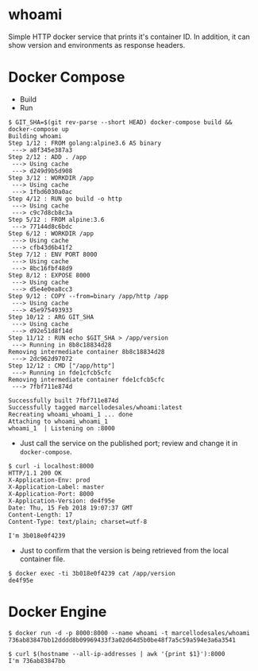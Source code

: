 whoami
======

Simple HTTP docker service that prints it's container ID. In addition, it can show version and environments as response headers.

# Docker Compose

* Build
* Run

```
$ GIT_SHA=$(git rev-parse --short HEAD) docker-compose build && docker-compose up
Building whoami
Step 1/12 : FROM golang:alpine3.6 AS binary
 ---> a8f345e387a3
Step 2/12 : ADD . /app
 ---> Using cache
 ---> d249d9b5d908
Step 3/12 : WORKDIR /app
 ---> Using cache
 ---> 1fbd6030a0ac
Step 4/12 : RUN go build -o http
 ---> Using cache
 ---> c9c7d8cb8c3a
Step 5/12 : FROM alpine:3.6
 ---> 77144d8c6bdc
Step 6/12 : WORKDIR /app
 ---> Using cache
 ---> cfb43d6b41f2
Step 7/12 : ENV PORT 8000
 ---> Using cache
 ---> 8bc16fbf48d9
Step 8/12 : EXPOSE 8000
 ---> Using cache
 ---> d5e4e0ea8cc3
Step 9/12 : COPY --from=binary /app/http /app
 ---> Using cache
 ---> 45e975493933
Step 10/12 : ARG GIT_SHA
 ---> Using cache
 ---> d92e51d8f14d
Step 11/12 : RUN echo $GIT_SHA > /app/version
 ---> Running in 8b8c18834d28
Removing intermediate container 8b8c18834d28
 ---> 2dc962d97072
Step 12/12 : CMD ["/app/http"]
 ---> Running in fde1cfcb5cfc
Removing intermediate container fde1cfcb5cfc
 ---> 7fbf711e874d

Successfully built 7fbf711e874d
Successfully tagged marcellodesales/whoami:latest
Recreating whoami_whoami_1 ... done
Attaching to whoami_whoami_1
whoami_1  | Listening on :8000
```

* Just call the service on the published port; review and change it in `docker-compose`.

```
$ curl -i localhost:8000
HTTP/1.1 200 OK
X-Application-Env: prod
X-Application-Label: master
X-Application-Port: 8000
X-Application-Version: de4f95e
Date: Thu, 15 Feb 2018 19:07:37 GMT
Content-Length: 17
Content-Type: text/plain; charset=utf-8

I'm 3b018e0f4239
```

* Just to confirm that the version is being retrieved from the local container file.

```
$ docker exec -ti 3b018e0f4239 cat /app/version
de4f95e
```

# Docker Engine


```
$ docker run -d -p 8000:8000 --name whoami -t marcellodesales/whoami
736ab83847bb12dddd8b09969433f3a02d64d5b0be48f7a5c59a594e3a6a3541
    
$ curl $(hostname --all-ip-addresses | awk '{print $1}'):8000
I'm 736ab83847bb
```

